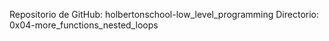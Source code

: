Repositorio de GitHub: holbertonschool-low_level_programming
Directorio: 0x04-more_functions_nested_loops